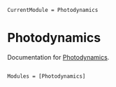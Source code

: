 ```@meta
CurrentModule = Photodynamics
```

# Photodynamics

Documentation for [Photodynamics](https://github.com/langfzac/Photodynamics.jl).

```@index
```

```@autodocs
Modules = [Photodynamics]
```

